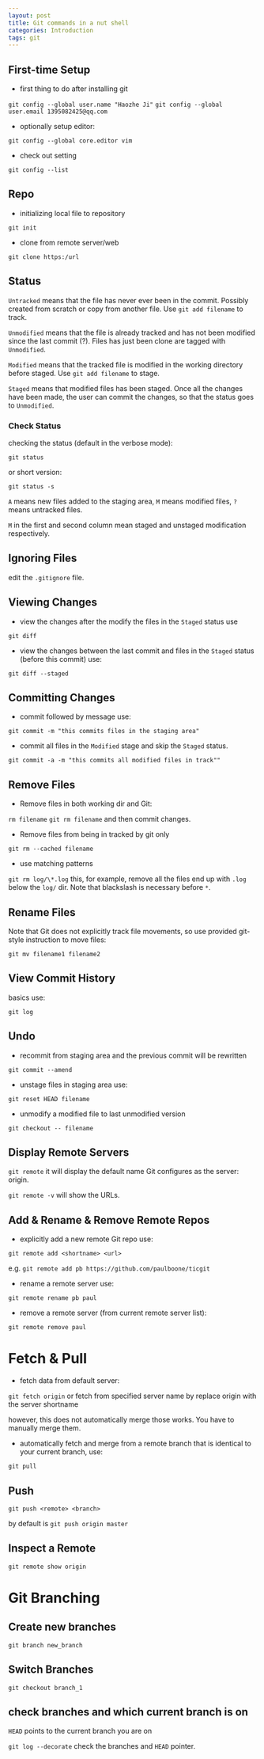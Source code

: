 ```yaml
---
layout: post
title: Git commands in a nut shell
categories: Introduction
tags: git
---
```


## First-time Setup

-  first thing to do after installing git

`git config --global user.name "Haozhe Ji"`
`git config --global user.email 1395082425@qq.com`

-  optionally setup editor:

`git config --global core.editor vim`

-  check out setting

`git config --list`

<!-- more -->
## Repo

-  initializing local file to repository

`git init`

-  clone from remote server/web

`git clone https:/url`

## Status

`Untracked` means that the file has never ever been in the commit. Possibly created from scratch or copy from another file. Use `git add filename` to track.

`Unmodified` means that the file is already tracked and has not been modified since the last commit (?). Files has just been clone are tagged with `Unmodified`. 

`Modified` means that the tracked file is modified in the working directory before staged. Use `git add filename` to stage.

`Staged` means that modified files has been staged. Once all the changes have been made, the user can commit the changes, so that the status goes to `Unmodified`.

### Check Status

checking the status (default in the verbose mode):

`git status`

or short version:

`git status -s`

`A` means new files added to the staging area, `M` means modified files, `?` means untracked files.

`M` in the first and second column mean staged and unstaged modification respectively. 

## Ignoring Files

edit the `.gitignore` file. 

## Viewing Changes

-  view the changes after the modify the files in the `Staged` status use 

`git diff`

-  view the changes between the last commit and files in the `Staged` status (before this commit) use:

`git diff --staged`

## Committing Changes

-  commit followed by message use:

`git commit -m "this commits files in the staging area"`

-  commit all files in the `Modified` stage and skip the `Staged` status.

`git commit -a -m "this commits all modified files in track""`

## Remove Files

-  Remove files in both working dir and Git:

`rm filename` 
`git rm filename` and then commit changes.

-  Remove files from being in tracked by git only

`git rm --cached filename`

-  use matching patterns

`git rm log/\*.log` this, for example, remove all the files end up with `.log` below  the `log/` dir. Note that blackslash is necessary before `*`.

## Rename Files

Note that Git does not explicitly track file movements, so use provided git-style instruction to move files:

`git mv filename1 filename2`

## View Commit History

basics use:

`git log`

## Undo

-  recommit from staging area and the previous commit will be rewritten

`git commit --amend`

-  unstage files in staging area use:

`git reset HEAD filename`

-  unmodify a modified file to last unmodified version

`git checkout -- filename`

## Display Remote Servers

`git remote` it will display the default name Git configures as the server: origin.

`git remote -v` will show the URLs.

## Add & Rename & Remove Remote Repos

-  explicitly add a new remote Git repo use:

`git remote add <shortname> <url>`

e.g. `git remote add pb https://github.com/paulboone/ticgit`

-  rename a remote server use:

`git remote rename pb paul`

-  remove a remote server (from current remote server list):

`git remote remove paul`

# Fetch & Pull

-  fetch data from default server:

`git fetch origin` or fetch from specified server name by replace origin with the server shortname

however, this does not automatically merge those works. You have to manually merge them.

-  automatically fetch and merge from a remote branch that is identical to your current branch, use:

`git pull`

## Push

`git push <remote> <branch>`

by default is `git push origin master`

## Inspect a Remote

`git remote show origin`

# Git Branching

## Create new branches

`git branch new_branch`

## Switch Branches

`git checkout branch_1`

## check branches and which current branch is on

`HEAD` points to the current branch you are on

`git log --decorate` check the branches and `HEAD` pointer.


